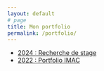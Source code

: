 ```yaml
---
layout: default
# page
title: Mon portfolio
permalink: /portfolio/
---
```

- [2024 : Recherche de stage](https://www.canva.com/design/DAF4caYQ-eg/00FV1rW6g-XF19CMhSyM6w/view?utm_content=DAF4caYQ-eg&utm_campaign=designshare&utm_medium=link&utm_source=editor)
- [2022 : Portfolio IMAC](https://www.canva.com/design/DAEl_lXXtns/4owshnnP-fHDgXenO7eEew/view?utm_content=DAEl_lXXtns&utm_campaign=designshare&utm_medium=link&utm_source=editor)